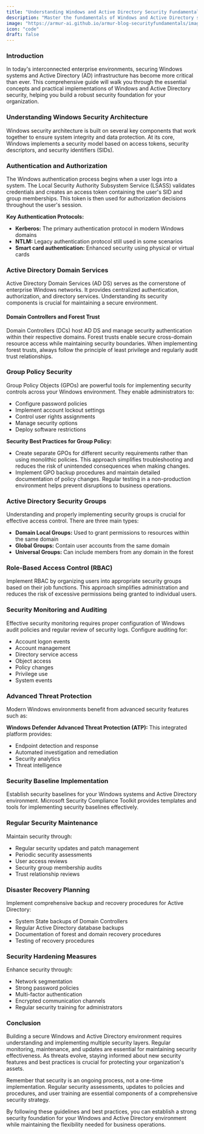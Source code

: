 ```yaml
---
title: "Understanding Windows and Active Directory Security Fundamentals"
description: "Master the fundamentals of Windows and Active Directory security with our comprehensive guide covering authentication, access controls, group policies, and best practices for securing your enterprise environment."
image: "https://armur-ai.github.io/armur-blog-securityfundamentals/images/4.avif"
icon: "code"
draft: false
---
```


### Introduction

In today's interconnected enterprise environments, securing Windows systems and Active Directory (AD) infrastructure has become more critical than ever. This comprehensive guide will walk you through the essential concepts and practical implementations of Windows and Active Directory security, helping you build a robust security foundation for your organization.

### Understanding Windows Security Architecture

Windows security architecture is built on several key components that work together to ensure system integrity and data protection. At its core, Windows implements a security model based on access tokens, security descriptors, and security identifiers (SIDs).

### Authentication and Authorization

The Windows authentication process begins when a user logs into a system. The Local Security Authority Subsystem Service (LSASS) validates credentials and creates an access token containing the user's SID and group memberships. This token is then used for authorization decisions throughout the user's session.

**Key Authentication Protocols:**

- **Kerberos:** The primary authentication protocol in modern Windows domains
- **NTLM:** Legacy authentication protocol still used in some scenarios
- **Smart card authentication:** Enhanced security using physical or virtual cards

### Active Directory Domain Services

Active Directory Domain Services (AD DS) serves as the cornerstone of enterprise Windows networks. It provides centralized authentication, authorization, and directory services. Understanding its security components is crucial for maintaining a secure environment.

#### Domain Controllers and Forest Trust

Domain Controllers (DCs) host AD DS and manage security authentication within their respective domains. Forest trusts enable secure cross-domain resource access while maintaining security boundaries. When implementing forest trusts, always follow the principle of least privilege and regularly audit trust relationships.

### Group Policy Security

Group Policy Objects (GPOs) are powerful tools for implementing security controls across your Windows environment. They enable administrators to:

- Configure password policies
- Implement account lockout settings
- Control user rights assignments
- Manage security options
- Deploy software restrictions

**Security Best Practices for Group Policy:**

- Create separate GPOs for different security requirements rather than using monolithic policies. This approach simplifies troubleshooting and reduces the risk of unintended consequences when making changes.
- Implement GPO backup procedures and maintain detailed documentation of policy changes. Regular testing in a non-production environment helps prevent disruptions to business operations.

### Active Directory Security Groups

Understanding and properly implementing security groups is crucial for effective access control. There are three main types:

- **Domain Local Groups:** Used to grant permissions to resources within the same domain
- **Global Groups:** Contain user accounts from the same domain
- **Universal Groups:** Can include members from any domain in the forest

### Role-Based Access Control (RBAC)

Implement RBAC by organizing users into appropriate security groups based on their job functions. This approach simplifies administration and reduces the risk of excessive permissions being granted to individual users.

### Security Monitoring and Auditing

Effective security monitoring requires proper configuration of Windows audit policies and regular review of security logs. Configure auditing for:

- Account logon events
- Account management
- Directory service access
- Object access
- Policy changes
- Privilege use
- System events

### Advanced Threat Protection

Modern Windows environments benefit from advanced security features such as:

**Windows Defender Advanced Threat Protection (ATP):** This integrated platform provides:

- Endpoint detection and response
- Automated investigation and remediation
- Security analytics
- Threat intelligence

### Security Baseline Implementation

Establish security baselines for your Windows systems and Active Directory environment. Microsoft Security Compliance Toolkit provides templates and tools for implementing security baselines effectively.

### Regular Security Maintenance

Maintain security through:

- Regular security updates and patch management
- Periodic security assessments
- User access reviews
- Security group membership audits
- Trust relationship reviews

### Disaster Recovery Planning

Implement comprehensive backup and recovery procedures for Active Directory:

- System State backups of Domain Controllers
- Regular Active Directory database backups
- Documentation of forest and domain recovery procedures
- Testing of recovery procedures

### Security Hardening Measures

Enhance security through:

- Network segmentation
- Strong password policies
- Multi-factor authentication
- Encrypted communication channels
- Regular security training for administrators

### Conclusion

Building a secure Windows and Active Directory environment requires understanding and implementing multiple security layers. Regular monitoring, maintenance, and updates are essential for maintaining security effectiveness. As threats evolve, staying informed about new security features and best practices is crucial for protecting your organization's assets.

Remember that security is an ongoing process, not a one-time implementation. Regular security assessments, updates to policies and procedures, and user training are essential components of a comprehensive security strategy.

By following these guidelines and best practices, you can establish a strong security foundation for your Windows and Active Directory environment while maintaining the flexibility needed for business operations.